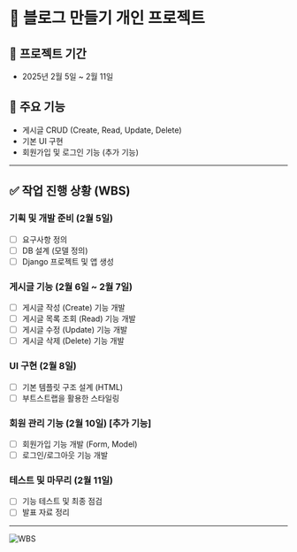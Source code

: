 # 📝 블로그 만들기 개인 프로젝트

## 📅 프로젝트 기간
- 2025년 2월 5일 ~ 2월 11일

## 🎯 주요 기능
- 게시글 CRUD (Create, Read, Update, Delete)
- 기본 UI 구현
- 회원가입 및 로그인 기능 (추가 기능)

--------------------------------------------

## ✅ 작업 진행 상황 (WBS)

### 기획 및 개발 준비 (2월 5일)
- [ ] 요구사항 정의
- [ ] DB 설계 (모델 정의)
- [ ] Django 프로젝트 및 앱 생성

### 게시글 기능 (2월 6일 ~ 2월 7일)
- [ ] 게시글 작성 (Create) 기능 개발
- [ ] 게시글 목록 조회 (Read) 기능 개발
- [ ] 게시글 수정 (Update) 기능 개발
- [ ] 게시글 삭제 (Delete) 기능 개발

### UI 구현 (2월 8일)
- [ ] 기본 템플릿 구조 설계 (HTML)
- [ ] 부트스트랩을 활용한 스타일링

### 회원 관리 기능 (2월 10일) [추가 기능]
- [ ] 회원가입 기능 개발 (Form, Model)
- [ ] 로그인/로그아웃 기능 개발

### 테스트 및 마무리 (2월 11일)
- [ ] 기능 테스트 및 최종 점검
- [ ] 발표 자료 정리

--------------------------------------------

![WBS](https://github.com/user-attachments/assets/1816a702-8ecf-4359-9245-071b03f33e6b)




